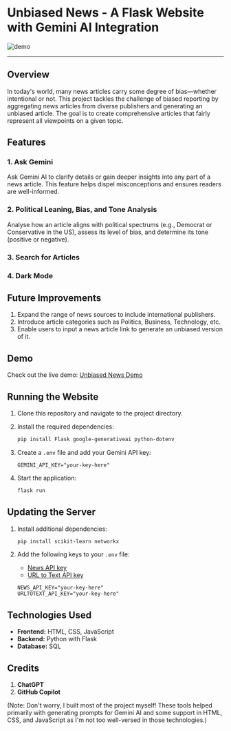 # Unbiased News - A Flask Website with Gemini AI Integration

![demo](https://cloud-jvsjp5lq4-hack-club-bot.vercel.app/0image.png)

---

## Overview

In today's world, many news articles carry some degree of bias—whether intentional or not. This project tackles the challenge of biased reporting by aggregating news articles from diverse publishers and generating an unbiased article. The goal is to create comprehensive articles that fairly represent all viewpoints on a given topic.

## Features

### 1. **Ask Gemini**
Ask Gemini AI to clarify details or gain deeper insights into any part of a news article. This feature helps dispel misconceptions and ensures readers are well-informed.

### 2. **Political Leaning, Bias, and Tone Analysis**
Analyse how an article aligns with political spectrums (e.g., Democrat or Conservative in the US), assess its level of bias, and determine its tone (positive or negative).

### 3. **Search for Articles**

### 4. **Dark Mode**

## Future Improvements

1. Expand the range of news sources to include international publishers.
2. Introduce article categories such as Politics, Business, Technology, etc.
3. Enable users to input a news article link to generate an unbiased version of it.

## Demo

Check out the live demo: [Unbiased News Demo](https://news.mengshin.me)

## Running the Website

1. Clone this repository and navigate to the project directory.
2. Install the required dependencies:

   ```bash
   pip install Flask google-generativeai python-dotenv
   ```

3. Create a `.env` file and add your Gemini API key:

   ```plaintext
   GEMINI_API_KEY="your-key-here"
   ```

4. Start the application:

   ```bash
   flask run
   ```

## Updating the Server

1. Install additional dependencies:

   ```bash
   pip install scikit-learn networkx
   ```

2. Add the following keys to your `.env` file:

   - [News API key](https://newsapi.org/)
   - [URL to Text API key](https://urltotext.com/)

   ```plaintext
   NEWS_API_KEY="your-key-here"
   URLTOTEXT_API_KEY="your-key-here"
   ```

## Technologies Used

- **Frontend:** HTML, CSS, JavaScript
- **Backend:** Python with Flask
- **Database:** SQL

## Credits

1. **ChatGPT**
2. **GitHub Copilot**

(Note: Don't worry, I built most of the project myself! These tools helped primarily with generating prompts for Gemini AI and some support in HTML, CSS, and JavaScript as I'm not too well-versed in those technologies.)
